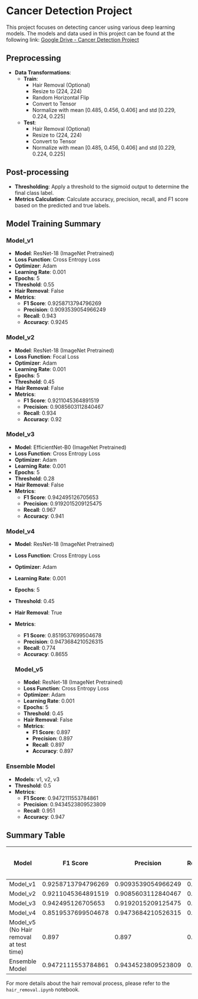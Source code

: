 # Cancer Detection Project

This project focuses on detecting cancer using various deep learning models. The models and data used in this project can be found at the following link:
[Google Drive - Cancer Detection Project](https://drive.google.com/drive/folders/1pmu139n2qBkxdw46nkIdDuYNMXN3pEe9?usp=sharing)

## Preprocessing
- **Data Transformations**:
  - **Train**:
    - Hair Removal (Optional)
    - Resize to (224, 224)
    - Random Horizontal Flip
    - Convert to Tensor
    - Normalize with mean [0.485, 0.456, 0.406] and std [0.229, 0.224, 0.225]
  - **Test**:
    - Hair Removal (Optional)
    - Resize to (224, 224)
    - Convert to Tensor
    - Normalize with mean [0.485, 0.456, 0.406] and std [0.229, 0.224, 0.225]

## Post-processing
- **Thresholding**: Apply a threshold to the sigmoid output to determine the final class label.
- **Metrics Calculation**: Calculate accuracy, precision, recall, and F1 score based on the predicted and true labels.

## Model Training Summary

### Model_v1
- **Model**: ResNet-18 (ImageNet Pretrained)
- **Loss Function**: Cross Entropy Loss
- **Optimizer**: Adam
- **Learning Rate**: 0.001
- **Epochs**: 5
- **Threshold**: 0.55
- **Hair Removal**: False
- **Metrics**:
  - **F1 Score**: 0.9258713794796269
  - **Precision**: 0.9093539054966249
  - **Recall**: 0.943
  - **Accuracy**: 0.9245

### Model_v2
- **Model**: ResNet-18 (ImageNet Pretrained)
- **Loss Function**: Focal Loss
- **Optimizer**: Adam
- **Learning Rate**: 0.001
- **Epochs**: 5
- **Threshold**: 0.45
- **Hair Removal**: False
- **Metrics**:
  - **F1 Score**: 0.9211045364891519
  - **Precision**: 0.9085603112840467
  - **Recall**: 0.934
  - **Accuracy**: 0.92

### Model_v3
- **Model**: EfficientNet-B0 (ImageNet Pretrained)
- **Loss Function**: Cross Entropy Loss
- **Optimizer**: Adam
- **Learning Rate**: 0.001
- **Epochs**: 5
- **Threshold**: 0.28
- **Hair Removal**: False
- **Metrics**:
  - **F1 Score**: 0.942495126705653
  - **Precision**: 0.9192015209125475
  - **Recall**: 0.967
  - **Accuracy**: 0.941

### Model_v4
- **Model**: ResNet-18 (ImageNet Pretrained)
- **Loss Function**: Cross Entropy Loss
- **Optimizer**: Adam
- **Learning Rate**: 0.001
- **Epochs**: 5
- **Threshold**: 0.45
- **Hair Removal**: True
- **Metrics**:
  - **F1 Score**: 0.8519537699504678
  - **Precision**: 0.9473684210526315
  - **Recall**: 0.774
  - **Accuracy**: 0.8655

  ### Model_v5
  - **Model**: ResNet-18 (ImageNet Pretrained)
  - **Loss Function**: Cross Entropy Loss
  - **Optimizer**: Adam
  - **Learning Rate**: 0.001
  - **Epochs**: 5
  - **Threshold**: 0.45
  - **Hair Removal**: False
  - **Metrics**:
    - **F1 Score**: 0.897
    - **Precision**: 0.897
    - **Recall**: 0.897
    - **Accuracy**: 0.897

### Ensemble Model
- **Models**: v1, v2, v3
- **Threshold**: 0.5
- **Metrics**:
  - **F1 Score**: 0.9472111553784861
  - **Precision**: 0.9434523809523809
  - **Recall**: 0.951
  - **Accuracy**: 0.947

## Summary Table

| Model           | F1 Score          | Precision         | Recall           | Accuracy         | Threshold | Training Time Hair removal | Testing Time Hair Removal |
|-----------------|-------------------|-------------------|------------------|------------------|-----------|-------------------|------------------|
| Model_v1        | 0.9258713794796269| 0.9093539054966249| 0.943            | 0.9245           | 0.55      | No               | No              |
| Model_v2        | 0.9211045364891519| 0.9085603112840467| 0.934            | 0.92             | 0.45      | No               | No              |
| Model_v3        | 0.942495126705653 | 0.9192015209125475| 0.967            | 0.941            | 0.28      | No               | No             |
| Model_v4       | 0.8519537699504678 | 0.9473684210526315 | 0.774 | 0.8655 | 0.45 | Yes | Yes |
| Model_v5 (No Hair removal at test time) | 0.897 | 0.897 | 0.897 | 0.897 | 0.45 | Yes | No |   |
| Ensemble Model  | 0.9472111553784861| 0.9434523809523809| 0.951            | 0.947            | 0.5       | No               | No              |

For more details about the hair removal process, please refer to the `hair_removal.ipynb` notebook.

